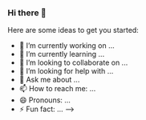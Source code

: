 ### Hi there 👋
<!--![Anurag's GitHub stats](https://github-readme-stats.vercel.app/api?username=sai110304&count_private=true&show_icons=true&theme=dark)
<br/>
<br/>
[![Top Langs](https://github-readme-stats.vercel.app/api/top-langs/?username=sai110304&langs_count=20)](https://github.com/anuraghazra/github-readme-stats)
<!--
**sai110304/sai110304** is a ✨ _special_ ✨ repository because its `README.md` (this file) appears on your GitHub profile. -->

Here are some ideas to get you started:

- 🔭 I’m currently working on ...
- 🌱 I’m currently learning ...
- 👯 I’m looking to collaborate on ...
- 🤔 I’m looking for help with ...
- 💬 Ask me about ...
- 📫 How to reach me: ...
- 😄 Pronouns: ...
- ⚡ Fun fact: ...
-->
